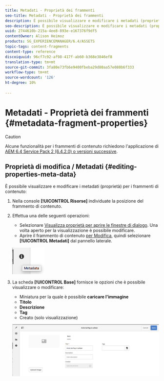 ```yaml
---
title: Metadati - Proprietà dei frammenti
seo-title: Metadati - Proprietà dei frammenti
description: È possibile visualizzare e modificare i metadati (proprietà) per i frammenti di contenuto.
seo-description: È possibile visualizzare e modificare i metadati (proprietà) per i frammenti di contenuto.
uuid: 2744610b-215a-4ee8-893e-e167376f9df5
contentOwner: Alison Heimoz
products: SG_EXPERIENCEMANAGER/6.4/ASSETS
topic-tags: content-fragments
content-type: reference
discoiquuid: 96cf7c92-af98-417f-ab60-b368e3846ef8
translation-type: tm+mt
source-git-commit: 3fa80e73fb6e9400fbeba29d80aa57e080b6f333
workflow-type: tm+mt
source-wordcount: '126'
ht-degree: 10%

---
```



# Metadati - Proprietà dei frammenti {#metadata-fragment-properties}

>[!CAUTION]
>
>Alcune funzionalità per i frammenti di contenuto richiedono l&#39;applicazione di [AEM 6.4 Service Pack 2 (6.4.2.0) o versioni successive](/help/release-notes/sp-release-notes.md).

## Proprietà di modifica / Metadati {#editing-properties-meta-data}

È possibile visualizzare e modificare i metadati (proprietà) per i frammenti di contenuto:

1. Nella console **[!UICONTROL Risorse]** individuate la posizione del frammento di contenuto.
1. Effettua una delle seguenti operazioni:

   * Selezionare [Visualizza proprietà per aprire le finestre di dialogo](managing-assets-touch-ui.md#editing-properties). Una volta aperto per la visualizzazione è possibile modificare.
   * Aprire il frammento di contenuto [per Modifica](content-fragments-managing.md#opening-the-fragment-editor), quindi selezionare **[!UICONTROL Metadati]** dal pannello laterale.

   ![cfm-6420-06](assets/cfm-6420-06.png)

1. La scheda **[!UICONTROL Base]** fornisce le opzioni che è possibile visualizzare o modificare:

   * Miniatura per la quale è possibile **caricare l&#39;immagine**
   * **Titolo**
   * **Descrizione**
   * **Tag**
   * Creato (solo visualizzazione)

   ![cfm-6420-07](assets/cfm-6420-07.png)

